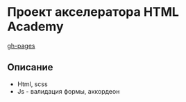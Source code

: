 # Проект акселератора HTML Academy

[gh-pages](https://alex-v-10.github.io/smart-device/)

## Описание  
* Html, scss
* Js - валидация формы, аккордеон
